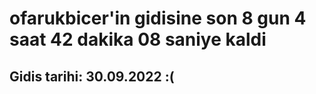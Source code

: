 # ofarukbicer'in gidisine son 8 gun 4 saat 42 dakika 08 saniye kaldi

## Gidis tarihi: 30.09.2022 :(